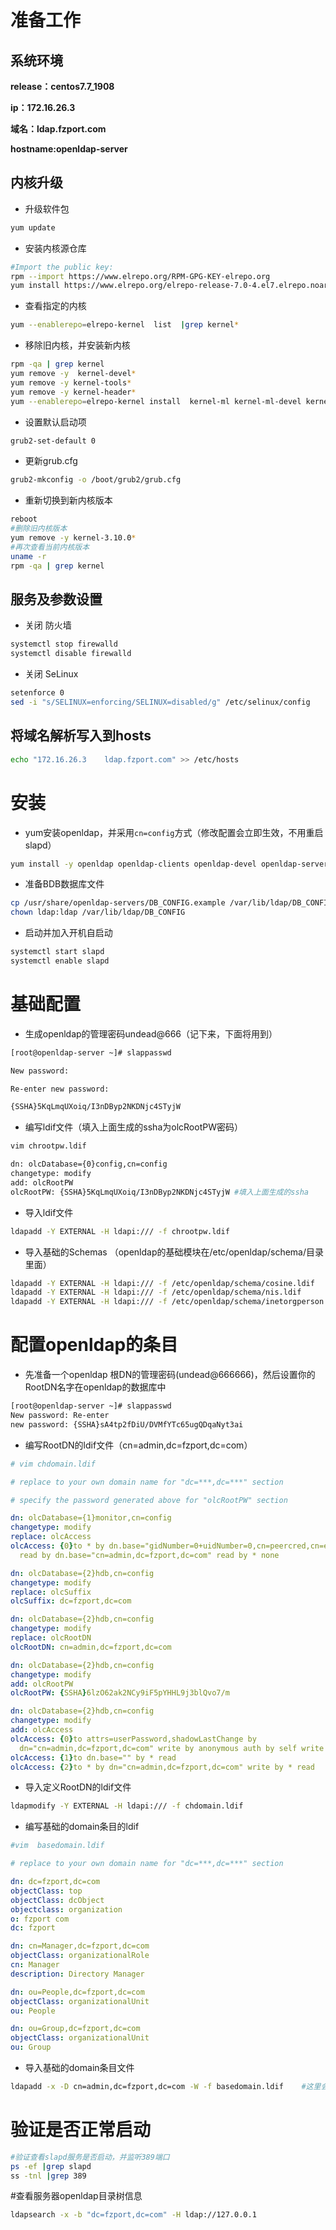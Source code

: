 
# 准备工作

## 系统环境

**release：centos7.7_1908**

**ip：172.16.26.3**

**域名：ldap.fzport.com**

**hostname:openldap-server**

## 内核升级

+ 升级软件包
``` bash
yum update
```

+ 安装内核源仓库
``` bash
#Import the public key:
rpm --import https://www.elrepo.org/RPM-GPG-KEY-elrepo.org
yum install https://www.elrepo.org/elrepo-release-7.0-4.el7.elrepo.noarch.rpm 
```

+ 查看指定的内核
``` bash
yum --enablerepo=elrepo-kernel  list  |grep kernel*
```
+ 移除旧内核，并安装新内核

``` bash
rpm -qa | grep kernel
yum remove -y  kernel-devel*
yum remove -y kernel-tools*
yum remove -y kernel-header*
yum --enablerepo=elrepo-kernel install  kernel-ml kernel-ml-devel kernel-ml-headers kernel-ml-tools kernel-ml-tools-libs kernel-ml-tools-libs-devel  -y
```
+ 设置默认启动项
``` bash
grub2-set-default 0
```

+ 更新grub.cfg
``` bash
grub2-mkconfig -o /boot/grub2/grub.cfg
```
+ 重新切换到新内核版本
``` bash
reboot
#删除旧内核版本
yum remove -y kernel-3.10.0*
#再次查看当前内核版本
uname -r
rpm -qa | grep kernel
```



## 服务及参数设置

+ 关闭 防火墙
``` bash
systemctl stop firewalld
systemctl disable firewalld
```
+ 关闭 SeLinux
``` bash
setenforce 0
sed -i "s/SELINUX=enforcing/SELINUX=disabled/g" /etc/selinux/config
```

## 将域名解析写入到hosts

```bash
echo "172.16.26.3    ldap.fzport.com" >> /etc/hosts
```

# 安装

- yum安装openldap，并采用`cn=config`方式（修改配置会立即生效，不用重启slapd）

```bash
yum install -y openldap openldap-clients openldap-devel openldap-servers compat-openldap migrationtools
```

- 准备BDB数据库文件

```bash
cp /usr/share/openldap-servers/DB_CONFIG.example /var/lib/ldap/DB_CONFIG
chown ldap:ldap /var/lib/ldap/DB_CONFIG
```

- 启动并加入开机自启动

```bash
systemctl start slapd
systemctl enable slapd
```

# 基础配置

- 生成openldap的管理密码undead@666（记下来，下面将用到）


```bash
[root@openldap-server ~]# slappasswd

New password: 

Re-enter new password: 

{SSHA}5KqLmqUXoiq/I3nDByp2NKDNjc4STyjW
```

- 编写ldif文件（填入上面生成的ssha为olcRootPW密码）


```bash
vim chrootpw.ldif 

dn: olcDatabase={0}config,cn=config
changetype: modify
add: olcRootPW
olcRootPW: {SSHA}5KqLmqUXoiq/I3nDByp2NKDNjc4STyjW #填入上面生成的ssha
```

- 导入ldif文件

```bash
ldapadd -Y EXTERNAL -H ldapi:/// -f chrootpw.ldif
```

- 导入基础的Schemas （openldap的基础模块在/etc/openldap/schema/目录里面）

```bash
ldapadd -Y EXTERNAL -H ldapi:/// -f /etc/openldap/schema/cosine.ldif 
ldapadd -Y EXTERNAL -H ldapi:/// -f /etc/openldap/schema/nis.ldif 
ldapadd -Y EXTERNAL -H ldapi:/// -f /etc/openldap/schema/inetorgperson.ldif
```

# 配置openldap的条目

- 先准备一个openldap 根DN的管理密码(undead@666666)，然后设置你的RootDN名字在openldap的数据库中

```bash
[root@openldap-server ~]# slappasswd
New password: Re-enter 
new password: {SSHA}sA4tp2fDiU/DVMfYTc65ugQDqaNyt3ai
```

- 编写RootDN的ldif文件（cn=admin,dc=fzport,dc=com）

```yaml
# vim chdomain.ldif

# replace to your own domain name for "dc=***,dc=***" section

# specify the password generated above for "olcRootPW" section

dn: olcDatabase={1}monitor,cn=config
changetype: modify
replace: olcAccess
olcAccess: {0}to * by dn.base="gidNumber=0+uidNumber=0,cn=peercred,cn=external,cn=auth"
  read by dn.base="cn=admin,dc=fzport,dc=com" read by * none

dn: olcDatabase={2}hdb,cn=config
changetype: modify
replace: olcSuffix
olcSuffix: dc=fzport,dc=com

dn: olcDatabase={2}hdb,cn=config
changetype: modify
replace: olcRootDN
olcRootDN: cn=admin,dc=fzport,dc=com

dn: olcDatabase={2}hdb,cn=config
changetype: modify
add: olcRootPW
olcRootPW: {SSHA}6lzO62ak2NCy9iF5pYHHL9j3blQvo7/m

dn: olcDatabase={2}hdb,cn=config
changetype: modify
add: olcAccess
olcAccess: {0}to attrs=userPassword,shadowLastChange by
  dn="cn=admin,dc=fzport,dc=com" write by anonymous auth by self write by * none
olcAccess: {1}to dn.base="" by * read
olcAccess: {2}to * by dn="cn=admin,dc=fzport,dc=com" write by * read
```

- 导入定义RootDN的ldif文件

```bash
ldapmodify -Y EXTERNAL -H ldapi:/// -f chdomain.ldif
```

- 编写基础的domain条目的ldif

```yaml
#vim  basedomain.ldif

# replace to your own domain name for "dc=***,dc=***" section

dn: dc=fzport,dc=com
objectClass: top
objectClass: dcObject
objectclass: organization
o: fzport com
dc: fzport

dn: cn=Manager,dc=fzport,dc=com
objectClass: organizationalRole
cn: Manager
description: Directory Manager

dn: ou=People,dc=fzport,dc=com
objectClass: organizationalUnit
ou: People

dn: ou=Group,dc=fzport,dc=com
objectClass: organizationalUnit
ou: Group
```

- 导入基础的domain条目文件

```bash
ldapadd -x -D cn=admin,dc=fzport,dc=com -W -f basedomain.ldif    #这里会要求输入openldap数据库的密码，也就是设置的第二个密码
```

# 验证是否正常启动

```bash
#验证查看slapd服务是否启动，并监听389端口
ps -ef |grep slapd
ss -tnl |grep 389
```

\#查看服务器openldap目录树信息

```bash
ldapsearch -x -b "dc=fzport,dc=com" -H ldap://127.0.0.1
```

